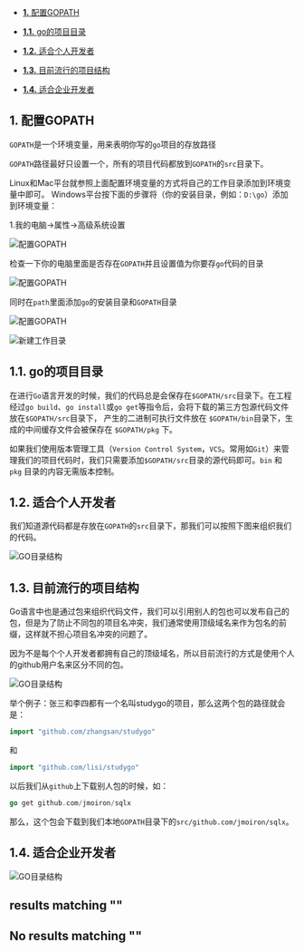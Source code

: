 +   [**1\.** 配置GOPATH](#配置gopath)

+   [**1.1.** go的项目目录](#go的项目目录)
+   [**1.2.** 适合个人开发者](#适合个人开发者)
+   [**1.3.** 目前流行的项目结构](#目前流行的项目结构)
+   [**1.4.** 适合企业开发者](#适合企业开发者)

[](#配置gopath)

## [](#配置gopath)1\. 配置GOPATH

`GOPATH`是一个环境变量，用来表明你写的`go`项目的存放路径

`GOPATH`路径最好只设置一个，所有的项目代码都放到`GOPATH`的`src`目录下。

Linux和Mac平台就参照上面配置环境变量的方式将自己的工作目录添加到环境变量中即可。 Windows平台按下面的步骤将（你的安装目录，例如：`D:\go`）添加到环境变量：

1.我的电脑->属性->高级系统设置

![配置GOPATH](https://www.topgoer.com/static/2/1.png "配置GOPATH")

检查一下你的电脑里面是否存在`GOPATH`并且设置值为你要存`go`代码的目录

![配置GOPATH](https://www.topgoer.com/static/2/2.png "配置GOPATH")

同时在`path`里面添加`go`的安装目录和`GOPATH`目录

![配置GOPATH](https://www.topgoer.com/static/2/3.png "配置GOPATH")

![新建工作目录](https://www.topgoer.com/static/2/4.png "新建工作目录")

## [](#go的项目目录)1.1. go的项目目录

在进行`Go`语言开发的时候，我们的代码总是会保存在`$GOPATH/src`目录下。在工程经过`go build`、`go install`或`go get`等指令后，会将下载的第三方包源代码文件放在`$GOPATH/src`目录下， 产生的二进制可执行文件放在 `$GOPATH/bin`目录下，生成的中间缓存文件会被保存在 `$GOPATH/pkg` 下。

如果我们使用版本管理工具（`Version Control System`，`VCS`。常用如`Git`）来管理我们的项目代码时，我们只需要添加`$GOPATH/src`目录的源代码即可。`bin` 和 `pkg` 目录的内容无需版本控制。

## [](#适合个人开发者)1.2. 适合个人开发者

我们知道源代码都是存放在`GOPATH`的`src`目录下，那我们可以按照下图来组织我们的代码。

![GO目录结构](https://www.topgoer.com/static/2/5.png "GO目录结构")

## [](#目前流行的项目结构)1.3. 目前流行的项目结构

Go语言中也是通过包来组织代码文件，我们可以引用别人的包也可以发布自己的包，但是为了防止不同包的项目名冲突，我们通常使用顶级域名来作为包名的前缀，这样就不担心项目名冲突的问题了。

因为不是每个个人开发者都拥有自己的顶级域名，所以目前流行的方式是使用个人的github用户名来区分不同的包。

![GO目录结构](https://www.topgoer.com/static/2/6.png "GO目录结构")

举个例子：张三和李四都有一个名叫studygo的项目，那么这两个包的路径就会是：

```go
import "github.com/zhangsan/studygo"
```

和

```go
import "github.com/lisi/studygo"
```

以后我们从`github`上下载别人包的时候，如：

```go
go get github.com/jmoiron/sqlx
```

那么，这个包会下载到我们本地`GOPATH`目录下的`src/github.com/jmoiron/sqlx`。

## [](#适合企业开发者)1.4. 适合企业开发者

![GO目录结构](https://www.topgoer.com/static/2/7.png "GO目录结构")

## results matching ""

## No results matching ""